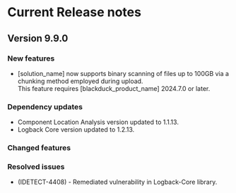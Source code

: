 # Current Release notes

## Version 9.9.0

### New features

* [solution_name] now supports binary scanning of files up to 100GB via a chunking method employed during upload.    
    <note type="note">This feature requires [blackduck_product_name] 2024.7.0 or later.</note>

### Dependency updates

* Component Location Analysis version updated to 1.1.13.
* Logback Core version updated to 1.2.13.

### Changed features

### Resolved issues

* (IDETECT-4408) - Remediated vulnerability in Logback-Core library.